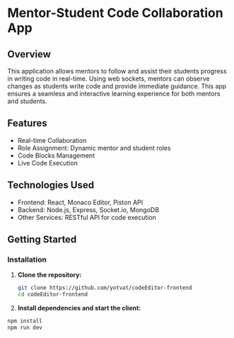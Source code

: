 # Mentor-Student Code Collaboration App

## Overview

This application allows mentors to follow and assist their students progress in writing code in real-time. Using web sockets, mentors can observe changes as students write code and provide immediate guidance. This app ensures a seamless and interactive learning experience for both mentors and students.

## Features

- Real-time Collaboration
- Role Assignment: Dynamic mentor and student roles
- Code Blocks Management
- Live Code Execution

## Technologies Used

- Frontend: React, Monaco Editor, Piston API
- Backend: Node.js, Express, Socket.io, MongoDB
- Other Services: RESTful API for code execution

## Getting Started

### Installation

1. **Clone the repository:**

   ```bash
   git clone https://github.com/yotvat/codeEditor-frontend
   cd codeEditor-frontend
   
2. **Install dependencies and start the client:**
```bash
npm install
npm run dev
